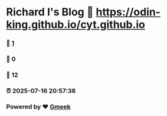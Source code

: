 # Richard Ⅰ's Blog :link: https://odin-king.github.io/cyt.github.io 
### :page_facing_up: [1](https://odin-king.github.io/cyt.github.io/tag.html) 
### :speech_balloon: 0 
### :hibiscus: 12 
### :alarm_clock: 2025-07-16 20:57:38 
### Powered by :heart: [Gmeek](https://github.com/Meekdai/Gmeek)

